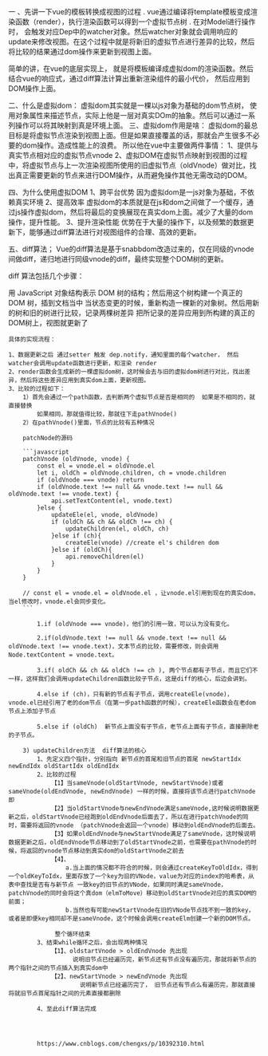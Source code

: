 一 、先讲一下vue的模板转换成视图的过程
 . vue通过编译将template模板变成渲染函数（render），执行渲染函数可以得到一个虚拟节点树
 . 在对Model进行操作时， 会触发对应Dep中的watcher对象。然后watcher对象就会调用响应的update来修改视图。在这个过程中就是将新旧的虚拟节点进行差异的比较，然后将比较的结果通过dom操作来更新到视图上面。 
 
简单的讲，在vue的底层实现上， 就是将模板编译成虚拟dom的渲染函数。然后结合vue的响应式，通过diff算法计算出重新渲染组件的最小代价， 然后应用到DOM操作上面。

二、什么是虚拟dom：
     虚拟dom其实就是一棵以js对象为基础的dom节点树， 使用对象属性来描述节点，实际上他是一层对真实DOm的抽象。然后可以通过一系列操作可以将其映射到真是环境上面。
三、虚拟dom作用是啥：
     虚拟dom的最总目标是将虚拟节点渲染到视图上面。但是如果直接覆盖的话，那就会产生很多不必要的dom操作。造成性能上的浪费。
     所以他在vue中主要做两件事情：
        1、提供与真实节点相对应的虚拟节点vnode
        2、虚拟DOM在虚拟节点映射到视图的过程中，将虚拟节点与上一次渲染视图所使用的旧虚拟节点（oldVnode）做对比，找出真正需要更新的节点来进行DOM操作，从而避免操作其他无需改动的DOM。

四、为什么使用虚拟DOM
1、跨平台优势
    因为虚拟dom是一js对象为基础，不依赖真实环境
2、提高效率 
    虚拟dom的本质就是在js和dom之间做了一个缓存，通过js操作虚拟dom，然后将最后的变换展现在真实dom上面。减少了大量的dom操作，提升性能。
3、提升渲染性能
    优势在于大量的操作下，以及频繁的数据更新下，能够通过diff算法进行对视图组件的合理、高效的更新。

五、diff算法；
Vue的diff算法是基于snabbdom改造过来的，仅在同级的vnode间做diff，递归地进行同级vnode的diff，最终实现整个DOM树的更新。

diff 算法包括几个步骤：


用 JavaScript 对象结构表示 DOM 树的结构；然后用这个树构建一个真正的 DOM 树，插到文档当中
当状态变更的时候，重新构造一棵新的对象树。然后用新的树和旧的树进行比较，记录两棵树差异
把所记录的差异应用到所构建的真正的DOM树上，视图就更新了

    具体的实现流程：

    1、数据更新之后 通过setter 触发 dep.notify，通知里面的每个watcher， 然后watcher会调用update函数进行更新，和渲染 render
    2、render函数会生成新的一棵虚拟dom树，这时候会去与旧的虚拟dom树进行对比，找出差异，然后将这些差异应用到真实dom上面，更新视图。
    3、比较的过程如下：
        1）首先会通过一个path函数，去判断两个虚拟节点是否是相同的  如果是不相同的，就直接替换  
            如果相同，那就值得比较，那就往下走pathVnode()
        2）在pathVnode()里面，节点的比较有五种情况

        patchNode的源码

        ```javascript
        patchVnode (oldVnode, vnode) {
            const el = vnode.el = oldVnode.el
            let i, oldCh = oldVnode.children, ch = vnode.children
            if (oldVnode === vnode) return
            if (oldVnode.text !== null && vnode.text !== null && oldVnode.text !== vnode.text) {
                api.setTextContent(el, vnode.text)
            }else {
                updateEle(el, vnode, oldVnode)
                if (oldCh && ch && oldCh !== ch) {
                    updateChildren(el, oldCh, ch)
                }else if (ch){
                    createEle(vnode) //create el's children dom
                }else if (oldCh){
                    api.removeChildren(el)
                }
            }
        }

        // const el = vnode.el = oldVnode.el ，让vnode.el引用到现在的真实dom，当el修改时，vnode.el会同步变化。
        ```

            1.if (oldVnode === vnode)，他们的引用一致，可以认为没有变化。

            2.if(oldVnode.text !== null && vnode.text !== null && oldVnode.text !== vnode.text)，文本节点的比较，需要修改，则会调用Node.textContent = vnode.text。

            3.if( oldCh && ch && oldCh !== ch ), 两个节点都有子节点，而且它们不一样，这样我们会调用updateChildren函数比较子节点，这是diff的核心，后边会讲到。

            4.else if (ch)，只有新的节点有子节点，调用createEle(vnode)，vnode.el已经引用了老的dom节点（在第一步path函数的时候），createEle函数会在老dom节点上添加子节点

            5.else if (oldCh)  新节点上面没有子节点，老节点上面有子节点，直接删除老的子节点。

        3) updateChildren方法  diff算法的核心
            1、先定义四个指针，分别指向 新节点的首尾和旧节点的首尾 newStartIdx newEndIdx oldStartIdx oldEndIdx
            2、比较的过程
                【1】当sameVnode(oldStartVnode, newStartVnode)或者sameVnode(oldEndVnode, newEndVnode) 一样的时候，直接将该节点进行patchVnode即
                【2】当oldStartVnode与newEndVnode满足sameVnode,这时候说明数据更新之后，oldStartVnode已经跑到oldEndVnode后面去了，所以在进行patchVnode的同时，需要将返回的vnode （patchVnode会返回一个vnode）移动到oldEndVnode的后面去。
                【3】如果oldEndVnode与newStartVnode满足了sameVnode，这时候说明数据更新之后，oldEndVnode节点移动到了oldStartVnode之前，也需要在pathVnode的时候，将返回的vnode节点移动到真实dom的oldStartVnode之前去
                【4】、
                    a.当上面的情况都不符合的时候，则会通过createKeyToOldIdx，得到一个oldKeyToIdx，里面存放了一个key为旧的VNode，value为对应的index的哈希表，从表中查找是否有与新节点 一致key的旧节点的VNode，如果同时满足sameVnode，patchVnode的同时会将这个真dom（elmToMove）移动到oldStartVnode对应的真实DOM的前面；
                    b.当然也有可能newStartVnode在旧的VNode节点找不到一致的key，或者是即便key相同却不是sameVnode，这个时候会调用createElm创建一个新的DOM节点。

                 整个循环结束
            3、结束while循环之后，会出现两种情况
                【1】、oldstartVnode > oldEndVnode 先出现
                      说明旧节点已经遍历完，新节点还有节点没有遍历完，那就将新节点的两个指针之间的节点插入到真实dom中
                【2】、newStartVnode > newEndVnode 先出现
                        说明新节点已经遍历完了， 旧节点还有节点么有遍历完，那就直接将就旧节点首尾指针之间的元素直接都删除

            4、至此diff算法完成




            https://www.cnblogs.com/chengxs/p/10392310.html